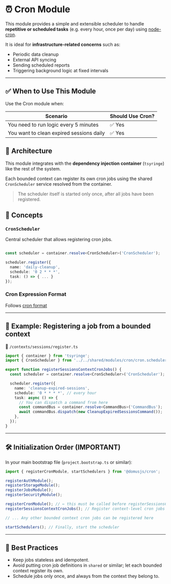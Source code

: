 # ⏰ Cron Module

This module provides a simple and extensible scheduler to handle **repetitive or scheduled tasks** (e.g. every hour, once per day) using [node-cron](https://www.npmjs.com/package/node-cron).

It is ideal for **infrastructure-related concerns** such as:

- Periodic data cleanup
- External API syncing
- Sending scheduled reports
- Triggering background logic at fixed intervals

---

## ✅ When to Use This Module

Use the Cron module when:

| Scenario                                 | Should Use Cron? |
| ---------------------------------------- | ---------------- |
| You need to run logic every 5 minutes    | ✅ Yes           |
| You want to clean expired sessions daily | ✅ Yes           |

## 🧱 Architecture

This module integrates with the **dependency injection container** (`tsyringe`) like the rest of the system.

Each bounded context can register its own cron jobs using the shared `CronScheduler` service resolved from the container.

> The scheduler itself is started only once, after all jobs have been registered.

## 🧠 Concepts

### `CronScheduler`

Central scheduler that allows registering cron jobs.

```ts

const scheduler = container.resolve<CronScheduler>('CronScheduler');

scheduler.register({
  name: 'daily-cleanup',
  schedule: '0 2 * * *',
  task: () => { ... }
});
```

### Cron Expression Format

Follows [cron format](https://crontab.guru)

---

## 🧩 Example: Registering a job from a bounded context

📄 `/contexts/sessions/register.ts`

```ts
import { container } from 'tsyringe';
import { CronScheduler } from '../../shared/modules/cron/cron.scheduler';

export function registerSessionsContextCronJobs() {
  const scheduler = container.resolve<CronScheduler>('CronScheduler');

  scheduler.register({
    name: 'cleanup-expired-sessions',
    schedule: '0 * * * *', // every hour
    task: async () => {
      // You can dispatch a command from here
      const commandBus = container.resolve<CommandBus>('CommandBus');
      await commandBus.dispatch(new CleanupExpiredSessionsCommand());
    },
  });
}
```

---

## 🛠 Initialization Order (IMPORTANT)

In your main bootstrap file (`project.bootstrap.ts` or similar):

```ts
import { registerCronModule, startSchedulers } from '@domusjs/cron';

registerAuthModule();
registerStorageModule();
registerJobsModule();
registerSecurityModule();

registerCronModule(); // ← this must be called before registerSessionsContextCronJobs() so the scheduler registry is available to the context
registerSessionsContextCronJobs(); // Register context-level cron jobs

// ... Any other bounded context cron jobs can be registered here

startSchedulers(); // Finally, start the scheduler
```

---

## 🧼 Best Practices

- Keep jobs stateless and idempotent.
- Avoid putting cron job definitions in `shared` or similar; let each bounded context register its own.
- Schedule jobs only once, and always from the context they belong to.
